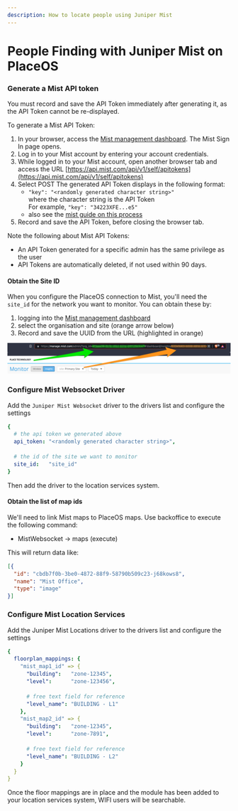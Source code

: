 ```yaml
---
description: How to locate people using Juniper Mist
---
```


# People Finding with Juniper Mist on PlaceOS

### Generate a Mist API token

You must record and save the API Token immediately after generating it, as the API Token cannot be re-displayed.

To generate a Mist API Token:

1. In your browser, access the [Mist management dashboard](https://manage.mist.com). The Mist Sign In page opens.
2. Log in to your Mist account by entering your account credentials.
3. While logged in to your Mist account, open another browser tab and access the URL [https://api.mist.com/api/v1/self/apitokens](https://api.mist.com/api/v1/self/apitokens)
4. Select POST The generated API Token displays in the following format:
   * `"key": "<randomly generated character string>"`\
     where the character string is the API Token\
     For example, `"key": "34223XFE...e5"`
   * also see the [mist guide on this process](https://api-class.mist.com/rest/create/api\_tokens/)
5. Record and save the API Token, before closing the browser tab.

Note the following about Mist API Tokens:

* An API Token generated for a specific admin has the same privilege as the user
* API Tokens are automatically deleted, if not used within 90 days.

#### Obtain the Site ID

When you configure the PlaceOS connection to Mist, you'll need the `site_id` for the network you want to monitor. You can obtain these by:

1. logging into the [Mist management dashboard](https://manage.mist.com)
2. select the organisation and site (orange arrow below)
3. Record and save the UUID from the URL (highlighted in orange)

![Org ID (green), Site ID (orange)](<../../.gitbook/assets/image (5) (1).png>)

### Configure Mist Websocket Driver

Add the `Juniper Mist Websocket` driver to the drivers list and configure the settings

```yaml
{
  # the api token we generated above
  api_token: "<randomly generated character string>",

  # the id of the site we want to monitor
  site_id:   "site_id"
}
```

Then add the driver to the location services system.

#### Obtain the list of map ids

We'll need to link Mist maps to PlaceOS maps. Use backoffice to execute the following command:

* MistWebsocket -> maps (execute)

This will return data like:

```json
[{
  "id": "cbdb7f0b-3be0-4872-88f9-58790b509c23-j68kows8",
  "name": "Mist Office",
  "type": "image"
}]
```

### Configure Mist Location Services

Add the Juniper Mist Locations driver to the drivers list and configure the settings

```yaml
{
  floorplan_mappings: {
    "mist_map1_id" => {
      "building":   "zone-12345",
      "level":      "zone-123456",
      
      # free text field for reference
      "level_name": "BUILDING - L1"
    },
    "mist_map2_id" => {
      "building":   "zone-12345",
      "level":      "zone-7891",
      
      # free text field for reference
      "level_name": "BUILDING - L2"
    }
  }
}
```

Once the floor mappings are in place and the module has been added to your location services system, WIFI users will be searchable.
